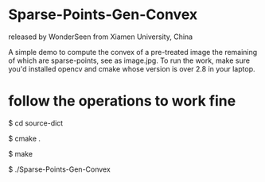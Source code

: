 # Sparse-Points-Gen-Convex
released by WonderSeen from Xiamen University, China

A simple demo to compute the convex of a pre-treated image the remaining of which are sparse-points, see as image.jpg.
To run the work, make sure you'd installed opencv and cmake whose version is over 2.8 in your laptop.

# follow the operations to work fine
$ cd source-dict

$ cmake .

$ make

$ ./Sparse-Points-Gen-Convex
